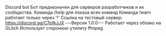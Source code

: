 Discord bot
Бот предназначен для серверов разработчиков и их сообщества.
Команда /help для показа всех команд
Команда !warn работает только через '!'
Ссылка на тестовый сервер: https://discord.gg/C7pfkJJX
---Версия 1.0.0---
Работает через облако на GLitch
Использует сторонюю утилиту ffmpeg
